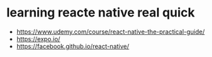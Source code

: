 # learning reacte native real quick
* https://www.udemy.com/course/react-native-the-practical-guide/
* https://expo.io/
* https://facebook.github.io/react-native/ 
